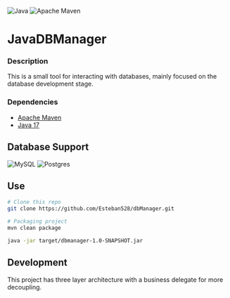 ![Java](https://img.shields.io/badge/java-%23ED8B00.svg?style=for-the-badge&logo=openjdk&logoColor=white)
![Apache Maven](https://img.shields.io/badge/Apache%20Maven-C71A36?style=for-the-badge&logo=Apache%20Maven&logoColor=white)

# JavaDBManager

### Description
This is a small tool for interacting with databases, mainly focused on the database development stage.

### Dependencies 
- [Apache Maven](https://maven.apache.org/)
- [Java 17](https://openjdk.org/projects/jdk/17/)

## Database Support
![MySQL](https://img.shields.io/badge/mysql-4479A1.svg?style=for-the-badge&logo=mysql&logoColor=white)
![Postgres](https://img.shields.io/badge/postgres-%23316192.svg?style=for-the-badge&logo=postgresql&logoColor=white)

## Use

```bash
# Clone this repo
git clone https://github.com/Esteban528/dbManager.git

# Packaging project
mvn clean package

java -jar target/dbmanager-1.0-SNAPSHOT.jar
```

## Development
This project has three layer architecture with a business delegate for more decoupling.
